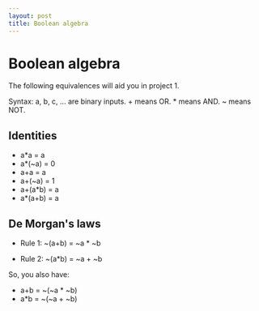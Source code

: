 ```yaml
---
layout: post
title: Boolean algebra
---
```


# Boolean algebra

The following equivalences will aid you in project 1.

Syntax: a, b, c, ... are binary inputs. + means OR. * means AND. ~ means NOT.

## Identities

- a*a = a
- a*(~a) = 0
- a+a = a
- a+(~a) = 1
- a+(a*b) = a
- a*(a+b) = a

## De Morgan's laws

- Rule 1: ~(a+b) = ~a * ~b

- Rule 2: ~(a*b) = ~a + ~b

So, you also have:

- a+b = ~(~a * ~b)
- a*b = ~(~a + ~b)

